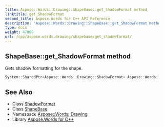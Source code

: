 ```yaml
---
title: Aspose::Words::Drawing::ShapeBase::get_ShadowFormat method
linktitle: get_ShadowFormat
second_title: Aspose.Words for C++ API Reference
description: 'Aspose::Words::Drawing::ShapeBase::get_ShadowFormat method. Gets shadow formatting for the shape in C++.'
type: docs
weight: 47000
url: /cpp/aspose.words.drawing/shapebase/get_shadowformat/
---
```

## ShapeBase::get_ShadowFormat method


Gets shadow formatting for the shape.

```cpp
System::SharedPtr<Aspose::Words::Drawing::ShadowFormat> Aspose::Words::Drawing::ShapeBase::get_ShadowFormat()
```

## See Also

* Class [ShadowFormat](../../shadowformat/)
* Class [ShapeBase](../)
* Namespace [Aspose::Words::Drawing](../../)
* Library [Aspose.Words for C++](../../../)
